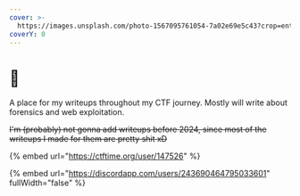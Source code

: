 ```yaml
---
cover: >-
  https://images.unsplash.com/photo-1567095761054-7a02e69e5c43?crop=entropy&cs=srgb&fm=jpg&ixid=M3wxOTcwMjR8MHwxfHNlYXJjaHw3fHxhYnN0cmFjdHxlbnwwfHx8fDE3MjkwNzc0NTl8MA&ixlib=rb-4.0.3&q=85
coverY: 0
---
```


# 👋

A place for my writeups throughout my CTF journey. Mostly will write about forensics and web exploitation.

~~I'm (probably) not gonna add writeups before 2024, since most of the writeups I made for them are pretty shit xD~~

{% embed url="https://ctftime.org/user/147526" %}

{% embed url="https://discordapp.com/users/243690464795033601" fullWidth="false" %}
